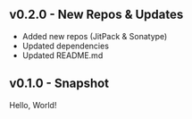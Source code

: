 ## v0.2.0 - New Repos & Updates
* Added new repos (JitPack & Sonatype)
* Updated dependencies
* Updated README.md

## v0.1.0 - Snapshot
Hello, World!
